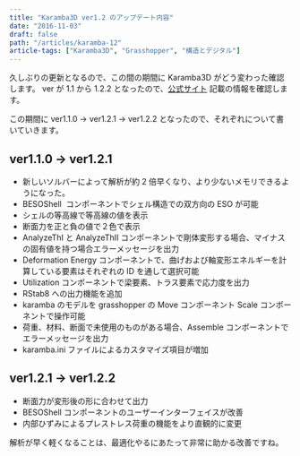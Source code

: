 ```yaml
---
title: "Karamba3D ver1.2 のアップデート内容"
date: "2016-11-03"
draft: false
path: "/articles/karamba-12"
article-tags: ["Karamba3D", "Grasshopper", "構造とデジタル"]
---
```


久しぶりの更新となるので、この間の期間に Karamba3D がどう変わった確認します。
ver が 1.1 から 1.2.2 となったので、[公式サイト](http://www.grasshopper3d.com/group/karamba/page/new-features-and-bug-fixes) 記載の情報を確認します。

この期間に ver1.1.0 → ver1.2.1 → ver1.2.2 となったので、それぞれについて書いていきます。

## ver1.1.0 → ver1.2.1  
- 新しいソルバーによって解析が約 2 倍早くなり、より少ないメモリできるようになった。  
- BESOShell  コンポーネントでシェル構造での双方向の ESO が可能  
- シェルの等高線で等高線の値を表示  
- 断面力を正と負の値で２色で表示  
- AnalyzeThI と AnalyzeThII コンポーネントで剛体変形する場合、マイナスの固有値を持つ場合エラーメッセージを出力  
- Deformation Energy コンポーネントで、曲げおよび軸変形エネルギーを計算している要素はそれぞれの ID を通して選択可能  
- Utilization コンポーネントで梁要素、トラス要素で応力度を出力  
- RStab8 への出力機能を追加  
- karamba のモデルを grasshopper の Move コンポーネント Scale コンポーネントで操作可能  
- 荷重、材料、断面で未使用のものがある場合、Assemble コンポーネントでエラーメッセージを出力  
- karamba.ini ファイルによるカスタマイズ項目が増加

## ver1.2.1 → ver1.2.2  
- 断面力が変形後の形に合わせて出力  
- BESOShell コンポーネントのユーザーインターフェイスが改善  
- 内部ひずみによるプレストレス荷重の機能をより直観的に変更

解析が早く軽くなることは、最適化やるにあたって非常に助かる改善ですね。
